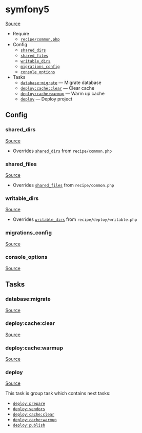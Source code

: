 <!-- DO NOT EDIT THIS FILE! -->
<!-- Instead edit recipe/symfony.php -->
<!-- Then run bin/docgen -->

# symfony5

[Source](/recipe/symfony.php)



* Require
  * [`recipe/common.php`](/docs/recipe/common.md)
* Config
  * [`shared_dirs`](#shared_dirs)
  * [`shared_files`](#shared_files)
  * [`writable_dirs`](#writable_dirs)
  * [`migrations_config`](#migrations_config)
  * [`console_options`](#console_options)
* Tasks
  * [`database:migrate`](#databasemigrate) — Migrate database
  * [`deploy:cache:clear`](#deploycacheclear) — Clear cache
  * [`deploy:cache:warmup`](#deploycachewarmup) — Warm up cache
  * [`deploy`](#deploy) — Deploy project

## Config
### shared_dirs
[Source](/recipe/symfony.php#L6)

* Overrides [`shared_dirs`](/docs/recipe/common.md#shared_dirs) from `recipe/common.php`



### shared_files
[Source](/recipe/symfony.php#L7)

* Overrides [`shared_files`](/docs/recipe/common.md#shared_files) from `recipe/common.php`



### writable_dirs
[Source](/recipe/symfony.php#L8)

* Overrides [`writable_dirs`](/docs/recipe/deploy/writable.md#writable_dirs) from `recipe/deploy/writable.php`



### migrations_config
[Source](/recipe/symfony.php#L9)



### console_options
[Source](/recipe/symfony.php#L15)




## Tasks
### database:migrate
[Source](/recipe/symfony.php#L20)



### deploy:cache:clear
[Source](/recipe/symfony.php#L30)



### deploy:cache:warmup
[Source](/recipe/symfony.php#L35)



### deploy
[Source](/recipe/symfony.php#L40)



This task is group task which contains next tasks:
* [`deploy:prepare`](/docs/recipe/common.md#deployprepare)
* [`deploy:vendors`](/docs/recipe/deploy/vendors.md#deployvendors)
* [`deploy:cache:clear`](/docs/recipe/symfony5.md#deploycacheclear)
* [`deploy:cache:warmup`](/docs/recipe/symfony5.md#deploycachewarmup)
* [`deploy:publish`](/docs/recipe/common.md#deploypublish)



